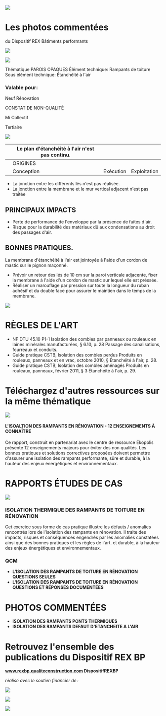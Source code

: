 ![](<images/Discontinuité de l'étanchéité à l'air/_page_0_Picture_0.jpeg>)

# Les photos commentées

du Dispositif REX Bâtiments performants

![](<images/Discontinuité de l'étanchéité à l'air/_page_0_Picture_3.jpeg>)

![](<images/Discontinuité de l'étanchéité à l'air/_page_0_Picture_4.jpeg>)

Thématique PAROIS OPAQUES Élément technique: Rampants de toiture Sous élément technique: Étanchéité à l'air

### Valable pour:

 Neuf Rénovation

CONSTAT DE NON-QUALITÉ

 Mi Collectif

Tertiaire

![](<images/Discontinuité de l'étanchéité à l'air/_page_0_Picture_11.jpeg>)

|  | Le plan d'étanchéité à l'air n'est pas continu. |           |              |
|--|-------------------------------------------------|-----------|--------------|
|  | ORIGINES                                        |           |              |
|  | Conception                                      | Exécution | Exploitation |

- La jonction entre les différents lés n'est pas réalisée.
- La jonction entre la membrane et le mur vertical adjacent n'est pas traitée

## PRINCIPAUX IMPACTS

- Perte de performance de l'enveloppe par la présence de fuites d'air.
- Risque pour la durabilité des matériaux dû aux condensations au droit des passages d'air.

## BONNES PRATIQUES.

La membrane d'étanchéité à l'air est jointoyée à l'aide d'un cordon de mastic sur le pignon maçonné.

- Prévoir un retour des lés de 10 cm sur la paroi verticale adjacente, fixer la membrane à l'aide d'un cordon de mastic sur lequel elle est préssée.
- Réaliser un marouflage par pression sur toute la longueur du ruban adhésif et du double face pour assurer le maintien dans le temps de la membrane.

![](<images/Discontinuité de l'étanchéité à l'air/_page_0_Picture_23.jpeg>)

# RÈGLES DE L'ART

- NF DTU 45.10 P1-1 Isolation des combles par panneaux ou rouleaux en laines minérales manufacturées, § 6.10, p. 28 Passage des canalisations, fourreaux et conduits.
- Guide pratique CSTB, Isolation des combles perdus Produits en rouleaux, panneaux et en vrac, octobre 2010, § Étanchéité à l'air, p. 28.
- Guide pratique CSTB, Isolation des combles aménagés Produits en rouleaux, panneaux, février 2011, § 3 Étanchéité à l'air, p. 29.

# Téléchargez d'autres ressources sur la même thématique

![](<images/Discontinuité de l'étanchéité à l'air/_page_1_Picture_6.jpeg>)

#### **L'ISOALTION DES RAMPANTS EN RÉNOVATION - 12 ENSEIGNEMENTS À CONNAÎTRE**

Ce rapport, construit en partenariat avec le centre de ressource Ekopolis présente 12 enseignements majeurs pour éviter des non qualités. Les bonnes pratiques et solutions correctives proposées doivent permettre d'assurer une isolation des rampants performante, sûre et durable, à la hauteur des enjeux énergétiques et environnementaux.

# RAPPORTS ÉTUDES DE CAS

![](<images/Discontinuité de l'étanchéité à l'air/_page_1_Picture_10.jpeg>)

### **ISOLATION THERMIQUE DES RAMPANTS DE TOITURE EN RÉNOVATION**

Cet exercice sous forme de cas pratique illustre les défauts / anomalies rencontrés lors de l'isolation des rampants en rénovation. Il traite des impacts, risques et conséquences engendrés par les anomalies constatées ainsi que des bonnes pratiques et les règles de l'art. et durable, à la hauteur des enjeux énergétiques et environnementaux.

### QCM

- **L'ISOLATION DES RAMPANTS DE TOITURE EN RÉNOVATION QUESTIONS SEULES**
- **L'ISOLATION DES RAMPANTS DE TOITURE EN RÉNOVATION QUESTIONS ET RÉPONSES DOCUMENTÉES**

# PHOTOS COMMENTÉES

- **ISOLATION DES RAMPANTS PONTS THERMIQUES**
- **ISOLATION DES RAMPANTS DEFAUT D'ETANCHEITE A L'AIR**

# Retrouvez l'ensemble des publications du Dispositif REX BP

**www.rexbp.qualiteconstruction.com DispositifREXBP**

*réalisé avec le soutien financier de :*

![](<images/Discontinuité de l'étanchéité à l'air/_page_1_Picture_23.jpeg>)

![](<images/Discontinuité de l'étanchéité à l'air/_page_1_Picture_24.jpeg>)

![](<images/Discontinuité de l'étanchéité à l'air/_page_1_Picture_25.jpeg>)